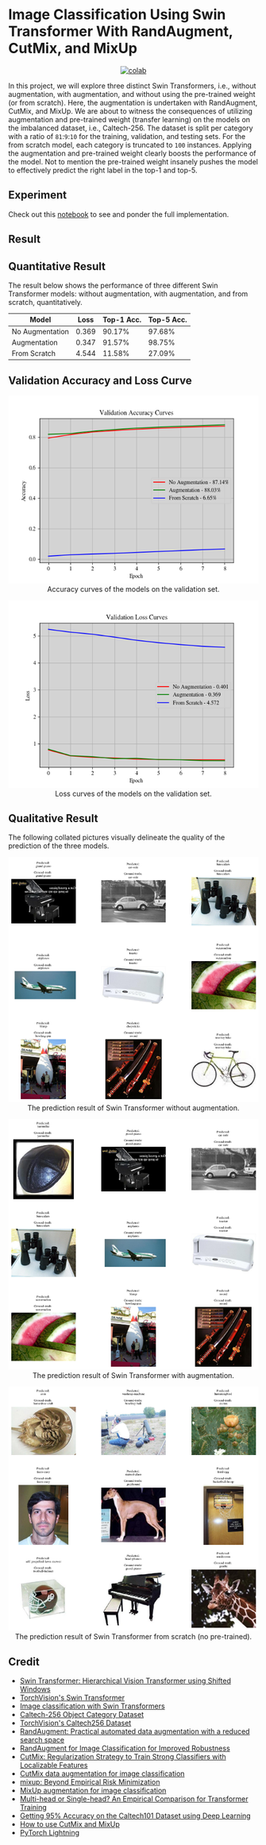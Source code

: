 # Image Classification Using Swin Transformer With RandAugment, CutMix, and MixUp


 <div align="center">
    <a href="https://colab.research.google.com/github/reshalfahsi/image-classification-augmentation/blob/master/Image_Classification_Using_Swin_Transformer_With_RandAugment_CutMix_and_MixUp.ipynb"><img src="https://colab.research.google.com/assets/colab-badge.svg" alt="colab"></a>
    <br />
 </div>


In this project, we will explore three distinct Swin Transformers, i.e., without augmentation, with augmentation, and without using the pre-trained weight (or from scratch). Here, the augmentation is undertaken with RandAugment, CutMix, and MixUp. We are about to witness the consequences of utilizing augmentation and pre-trained weight (transfer learning) on the models on the imbalanced dataset, i.e., Caltech-256. The dataset is split per category with a ratio of ``81``:``9``:``10`` for the training, validation, and testing sets. For the from scratch model, each category is truncated to ``100`` instances. Applying the augmentation and pre-trained weight clearly boosts the performance of the model. Not to mention the pre-trained weight insanely pushes the model to effectively predict the right label in the top-1 and top-5.


## Experiment

Check out this [notebook](https://github.com/reshalfahsi/image-classification-augmentation/blob/master/Image_Classification_Using_Swin_Transformer_With_RandAugment_CutMix_and_MixUp.ipynb) to see and ponder the full implementation.


## Result

## Quantitative Result

The result below shows the performance of three different Swin Transformer models: without augmentation, with augmentation, and from scratch, quantitatively.

Model | Loss | Top-1 Acc. | Top-5 Acc. |
------------ | ------------- | ------------- | ------------- |
No Augmentation |  0.369 | 90.17% | 97.68% |
Augmentation | 0.347 | 91.57% | 98.75% |
From Scratch | 4.544 | 11.58% | 27.09% |


## Validation Accuracy and Loss Curve

<p align="center"> <img src="https://github.com/reshalfahsi/image-classification-augmentation/blob/master/assets/val_acc_curve.png" alt="acc_curve" > <br /> Accuracy curves of the models on the validation set. </p>

<p align="center"> <img src="https://github.com/reshalfahsi/image-classification-augmentation/blob/master/assets/val_loss_curve.png" alt="loss_curve" > <br /> Loss curves of the models on the validation set. </p>


## Qualitative Result

The following collated pictures visually delineate the quality of the prediction of the three models.

<p align="center"> <img src="https://github.com/reshalfahsi/image-classification-augmentation/blob/master/assets/no_aug_qualitative.png" alt="no_aug_qualitative" > <br /> The prediction result of Swin Transformer without augmentation. </p>

<p align="center"> <img src="https://github.com/reshalfahsi/image-classification-augmentation/blob/master/assets/aug_qualitative.png" alt="aug_qualitative" > <br /> The prediction result of Swin Transformer with augmentation. </p>

<p align="center"> <img src="https://github.com/reshalfahsi/image-classification-augmentation/blob/master/assets/scratch_qualitative.png" alt="scratch_qualitative" > <br /> The prediction result of Swin Transformer from scratch (no pre-trained). </p>


## Credit

- [Swin Transformer: Hierarchical Vision Transformer using Shifted Windows](https://arxiv.org/pdf/2103.14030.pdf)
- [TorchVision's Swin Transformer](https://github.com/pytorch/vision/blob/main/torchvision/models/swin_transformer.py)
- [Image classification with Swin Transformers](https://keras.io/examples/vision/swin_transformers/)
- [Caltech-256 Object Category Dataset](https://authors.library.caltech.edu/records/5sv1j-ytw97)
- [TorchVision's Caltech256 Dataset](https://github.com/pytorch/vision/blob/main/torchvision/datasets/caltech.py)
- [RandAugment: Practical automated data augmentation with a reduced search space](https://arxiv.org/pdf/1909.13719.pdf)
- [RandAugment for Image Classification for Improved Robustness](https://keras.io/examples/vision/randaugment/)
- [CutMix: Regularization Strategy to Train Strong Classifiers with Localizable Features](https://arxiv.org/pdf/1905.04899.pdf)
- [CutMix data augmentation for image classification](https://keras.io/examples/vision/cutmix/)
- [mixup: Beyond Empirical Risk Minimization](https://arxiv.org/pdf/1710.09412.pdf)
- [MixUp augmentation for image classification](https://keras.io/examples/vision/mixup/)
- [Multi-head or Single-head? An Empirical Comparison for Transformer Training](https://arxiv.org/pdf/2106.09650.pdf)
- [Getting 95% Accuracy on the Caltech101 Dataset using Deep Learning](https://debuggercafe.com/getting-95-accuracy-on-the-caltech101-dataset-using-deep-learning/)
- [How to use CutMix and MixUp](https://pytorch.org/vision/main/auto_examples/transforms/plot_cutmix_mixup.html)
- [PyTorch Lightning](https://lightning.ai/docs/pytorch/latest/)

